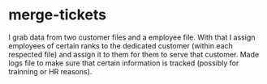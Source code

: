 # merge-tickets
I grab data from two customer files and a employee file.
With that I assign employees of certain ranks to the dedicated customer (within each respected file) 
and assign it to them for them to serve that customer.
Made logs file to make sure that certain information is tracked (possibly for trainning or HR reasons).
